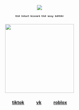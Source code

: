 <div align="center">


![](https://komarev.com/ghpvc/?username=destroy-boys&style=plastic&color=000000&label=_bmf_&base=1000)
<div id="header" align="center">

ᵗʰᵉ ʰᵉᵃʳᵗ ᵏⁿᵒʷˢ ᵗʰᵉ ʷᵃʸ ᵇᵉᵗᵗᵉʳ

<p align="center"> <img width="220" height="220" src="https://i.postimg.cc/Z5J9x8fy/De-Watermark-ai-1756225542780.jpg"/>
  
#### [tiktok](https://www.tiktok.com/@kishliaa)ㅤㅤㅤ[vk](https://vk.com/ke7str)ㅤㅤㅤ[roblox](https://www.roblox.com/users/7672776614/profile)
